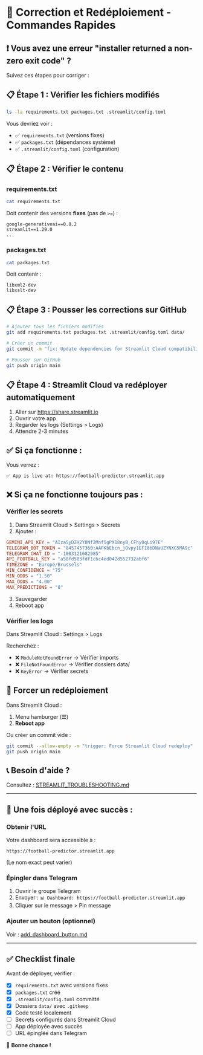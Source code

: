 # 🚀 Correction et Redéploiement - Commandes Rapides

## ❗ Vous avez une erreur "installer returned a non-zero exit code" ?

Suivez ces étapes pour corriger :

## 📋 Étape 1 : Vérifier les fichiers modifiés

```bash
ls -la requirements.txt packages.txt .streamlit/config.toml
```

Vous devriez voir :
- ✅ `requirements.txt` (versions fixes)
- ✅ `packages.txt` (dépendances système)
- ✅ `.streamlit/config.toml` (configuration)

## 📋 Étape 2 : Vérifier le contenu

### requirements.txt
```bash
cat requirements.txt
```

Doit contenir des versions **fixes** (pas de `>=`) :
```
google-generativeai==0.8.2
streamlit==1.29.0
...
```

### packages.txt
```bash
cat packages.txt
```

Doit contenir :
```
libxml2-dev
libxslt-dev
```

## 📋 Étape 3 : Pousser les corrections sur GitHub

```bash
# Ajouter tous les fichiers modifiés
git add requirements.txt packages.txt .streamlit/config.toml data/

# Créer un commit
git commit -m "fix: Update dependencies for Streamlit Cloud compatibility"

# Pousser sur GitHub
git push origin main
```

## 📋 Étape 4 : Streamlit Cloud va redéployer automatiquement

1. Aller sur https://share.streamlit.io
2. Ouvrir votre app
3. Regarder les logs (Settings > Logs)
4. Attendre 2-3 minutes

## ✅ Si ça fonctionne :

Vous verrez :
```
✅ App is live at: https://football-predictor.streamlit.app
```

## ❌ Si ça ne fonctionne toujours pas :

### Vérifier les secrets

1. Dans Streamlit Cloud > Settings > Secrets
2. Ajouter :

```toml
GEMINI_API_KEY = "AIzaSyDZH2Y8Nf2MnfSgPX18nyB_CFhy0qLi97E"
TELEGRAM_BOT_TOKEN = "8457457360:AAFKbEbcn_jOvpy1EFI8bDNaUZYNXG5MA9c"
TELEGRAM_CHAT_ID = "-1003121682985"
API_FOOTBALL_KEY = "a58fd503fdf1c6c4ed042d552732abf6"
TIMEZONE = "Europe/Brussels"
MIN_CONFIDENCE = "75"
MIN_ODDS = "1.50"
MAX_ODDS = "4.00"
MAX_PREDICTIONS = "8"
```

3. Sauvegarder
4. Reboot app

### Vérifier les logs

Dans Streamlit Cloud : Settings > Logs

Recherchez :
- ❌ `ModuleNotFoundError` → Vérifier imports
- ❌ `FileNotFoundError` → Vérifier dossiers data/
- ❌ `KeyError` → Vérifier secrets

## 🔄 Forcer un redéploiement

Dans Streamlit Cloud :
1. Menu hamburger (☰)
2. **Reboot app**

Ou créer un commit vide :
```bash
git commit --allow-empty -m "trigger: Force Streamlit Cloud redeploy"
git push origin main
```

## 📞 Besoin d'aide ?

Consultez : [STREAMLIT_TROUBLESHOOTING.md](STREAMLIT_TROUBLESHOOTING.md)

---

## 🎉 Une fois déployé avec succès :

### Obtenir l'URL

Votre dashboard sera accessible à :
```
https://football-predictor.streamlit.app
```
(Le nom exact peut varier)

### Épingler dans Telegram

1. Ouvrir le groupe Telegram
2. Envoyer : `📊 Dashboard: https://football-predictor.streamlit.app`
3. Cliquer sur le message > Pin message

### Ajouter un bouton (optionnel)

Voir : [add_dashboard_button.md](add_dashboard_button.md)

---

## ✅ Checklist finale

Avant de déployer, vérifier :

- [x] `requirements.txt` avec versions fixes
- [x] `packages.txt` créé
- [x] `.streamlit/config.toml` committé
- [x] Dossiers `data/` avec `.gitkeep`
- [x] Code testé localement
- [ ] Secrets configurés dans Streamlit Cloud
- [ ] App déployée avec succès
- [ ] URL épinglée dans Telegram

🚀 **Bonne chance !**
